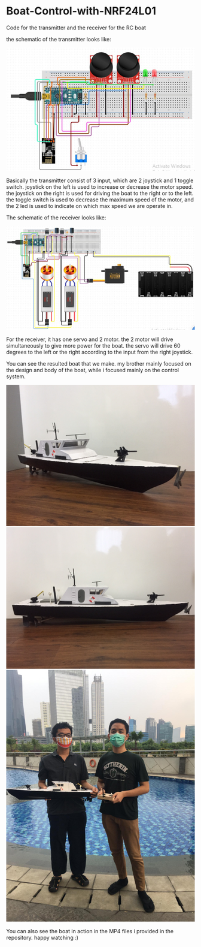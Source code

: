 # Boat-Control-with-NRF24L01
Code for the transmitter and the receiver for the RC boat

the schematic of the transmitter looks like:

<img src="Schematic/schematicT.jpg">

Basically the transmitter consist of 3 input, which are 2 joystick and 1 toggle switch. joystick on the left is used to increase or decrease the motor speed. the joystick on the right is used for driving the boat to the right or to the left. the toggle switch is used to decrease the maximum speed of the motor, and the 2 led is used to indicate on which max speed we are operate in. 

The schematic of the receiver looks like:

<img src="Schematic/shematicR.jpg">

For the receiver, it has one servo and 2 motor. the 2 motor will drive simultaneously to give more power for the boat. the servo will drive 60 degrees to the left or the right according to the input from the right joystick. 

You can see the resulted boat that we make. my brother mainly focused on the design and body of the boat, while i focused mainly on the control system.

<img src = "Tampak depan samping.jpg">
<img src = "Tampak samping.jpg">
<img src = "IMG_0903.jpg">

You can also see the boat in action in the MP4 files i provided in the repository. happy watching :)

